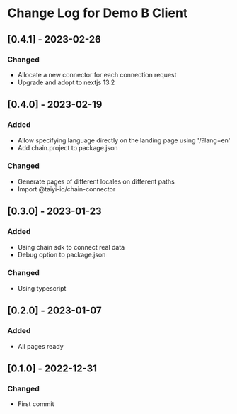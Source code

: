 # Change Log for Demo B Client

## [0.4.1] - 2023-02-26

### Changed

- Allocate a new connector for each connection request
- Upgrade and adopt to nextjs 13.2

## [0.4.0] - 2023-02-19

### Added

- Allow specifying language directly on the landing page using '/?lang=en'
- Add chain.project to package.json

### Changed

- Generate pages of different locales on different paths
- Import @taiyi-io/chain-connector

## [0.3.0] - 2023-01-23

### Added

- Using chain sdk to connect real data
- Debug option to package.json

### Changed

- Using typescript

## [0.2.0] - 2023-01-07

### Added

- All pages ready

## [0.1.0] - 2022-12-31

### Changed

- First commit
